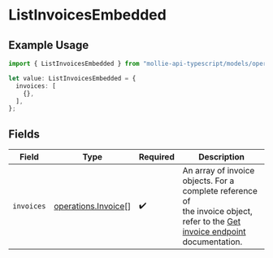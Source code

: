 # ListInvoicesEmbedded

## Example Usage

```typescript
import { ListInvoicesEmbedded } from "mollie-api-typescript/models/operations";

let value: ListInvoicesEmbedded = {
  invoices: [
    {},
  ],
};
```

## Fields

| Field                                                                                                                                        | Type                                                                                                                                         | Required                                                                                                                                     | Description                                                                                                                                  |
| -------------------------------------------------------------------------------------------------------------------------------------------- | -------------------------------------------------------------------------------------------------------------------------------------------- | -------------------------------------------------------------------------------------------------------------------------------------------- | -------------------------------------------------------------------------------------------------------------------------------------------- |
| `invoices`                                                                                                                                   | [operations.Invoice](../../models/operations/invoice.md)[]                                                                                   | :heavy_check_mark:                                                                                                                           | An array of invoice objects. For a complete reference of<br/>the invoice object, refer to the [Get invoice endpoint](get-invoice) documentation. |